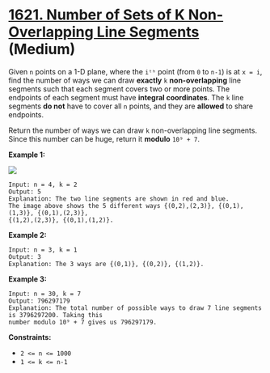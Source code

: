 # [1621. Number of Sets of K Non-Overlapping Line Segments][link] (Medium)

[link]: https://leetcode.com/problems/number-of-sets-of-k-non-overlapping-line-segments/

Given `n` points on a 1-D plane, where the `iᵗʰ` point (from `0` to `n-1`) is at `x = i`, find the
number of ways we can draw **exactly** `k` **non-overlapping** line segments such that each segment
covers two or more points. The endpoints of each segment must have **integral coordinates**. The `k`
line segments **do not** have to cover all `n` points, and they are **allowed** to share endpoints.

Return the number of ways we can draw  `k` non-overlapping line segments. Since this number can be
huge, return it **modulo** `10⁹ + 7`.

**Example 1:**

![](https://assets.leetcode.com/uploads/2020/09/07/ex1.png)

```
Input: n = 4, k = 2
Output: 5
Explanation: The two line segments are shown in red and blue.
The image above shows the 5 different ways {(0,2),(2,3)}, {(0,1),(1,3)}, {(0,1),(2,3)},
{(1,2),(2,3)}, {(0,1),(1,2)}.
```

**Example 2:**

```
Input: n = 3, k = 1
Output: 3
Explanation: The 3 ways are {(0,1)}, {(0,2)}, {(1,2)}.
```

**Example 3:**

```
Input: n = 30, k = 7
Output: 796297179
Explanation: The total number of possible ways to draw 7 line segments is 3796297200. Taking this
number modulo 10⁹ + 7 gives us 796297179.
```

**Constraints:**

- `2 <= n <= 1000`
- `1 <= k <= n-1`
